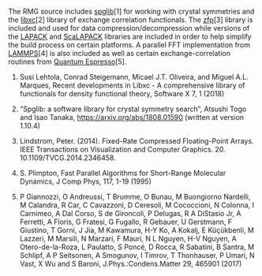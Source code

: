 The RMG source includes [spglib](https://atztogo.github.io/spglib/)[1] for working with crystal symmetries and the [libxc](https://tddft.org/programs/libxc/)[2] library of exchange correlation functionals. The [zfp](https://computing.llnl.gov/projects/floating-point-compression)[3] library is included and used for data compression/decompression while versions of the [LAPACK](http://www.netlib.org/lapack/) and [ScaLAPACK](http://www.netlib.org/scalapack/) libraries are included in order to help simplify the build process on certain platforms. A parallel FFT implementation from [LAMMPS](http://lammps.sandia.gov)[4] is also included as well as certain exchange-correlation routines from [Quantum Espresso](https://www.quantum-espresso.org/)[5].



1. Susi Lehtola, Conrad Steigemann, Micael J.T. Oliveira, and Miguel A.L. Marques, Recent developments in Libxc - A comprehensive library of functionals for density functional theory, Software X 7, 1 (2018)

2. “Spglib: a software library for crystal symmetry search”, Atsushi Togo and Isao Tanaka, https://arxiv.org/abs/1808.01590 (written at version 1.10.4)

3. Lindstrom, Peter. (2014). Fixed-Rate Compressed Floating-Point Arrays. IEEE Transactions on Visualization and Computer Graphics. 20. 10.1109/TVCG.2014.2346458. 

4. S. Plimpton, Fast Parallel Algorithms for Short-Range Molecular Dynamics, J Comp Phys, 117, 1-19 (1995)

5. P Giannozzi, O Andreussi, T Brumme, O Bunau, M Buongiorno Nardelli, M Calandra, R Car, C Cavazzoni, D Ceresoli, M Cococcioni, N Colonna, I Carnimeo, A Dal Corso, S de Gironcoli, P Delugas, R A DiStasio Jr, A Ferretti, A Floris, G Fratesi, G Fugallo, R Gebauer, U Gerstmann, F Giustino, T Gorni, J Jia, M Kawamura, H-Y Ko, A Kokalj, E Küçükbenli, M Lazzeri, M Marsili, N Marzari, F Mauri, N L Nguyen, H-V Nguyen, A Otero-de-la-Roza, L Paulatto, S Poncé, D Rocca, R Sabatini, B Santra, M Schlipf, A P Seitsonen, A Smogunov, I Timrov, T Thonhauser, P Umari, N Vast, X Wu and S Baroni, J.Phys.:Condens.Matter 29, 465901 (2017)